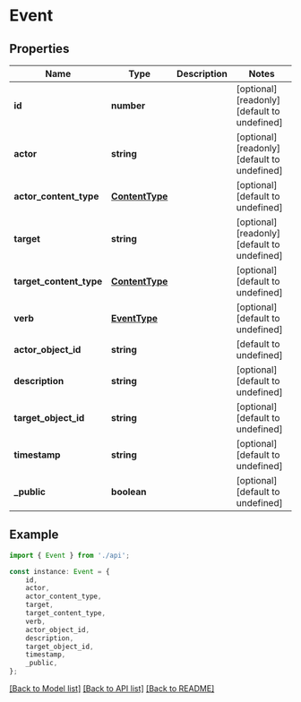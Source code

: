 # Event


## Properties

Name | Type | Description | Notes
------------ | ------------- | ------------- | -------------
**id** | **number** |  | [optional] [readonly] [default to undefined]
**actor** | **string** |  | [optional] [readonly] [default to undefined]
**actor_content_type** | [**ContentType**](ContentType.md) |  | [optional] [default to undefined]
**target** | **string** |  | [optional] [readonly] [default to undefined]
**target_content_type** | [**ContentType**](ContentType.md) |  | [optional] [default to undefined]
**verb** | [**EventType**](EventType.md) |  | [optional] [default to undefined]
**actor_object_id** | **string** |  | [default to undefined]
**description** | **string** |  | [optional] [default to undefined]
**target_object_id** | **string** |  | [optional] [default to undefined]
**timestamp** | **string** |  | [optional] [default to undefined]
**_public** | **boolean** |  | [optional] [default to undefined]

## Example

```typescript
import { Event } from './api';

const instance: Event = {
    id,
    actor,
    actor_content_type,
    target,
    target_content_type,
    verb,
    actor_object_id,
    description,
    target_object_id,
    timestamp,
    _public,
};
```

[[Back to Model list]](../README.md#documentation-for-models) [[Back to API list]](../README.md#documentation-for-api-endpoints) [[Back to README]](../README.md)
